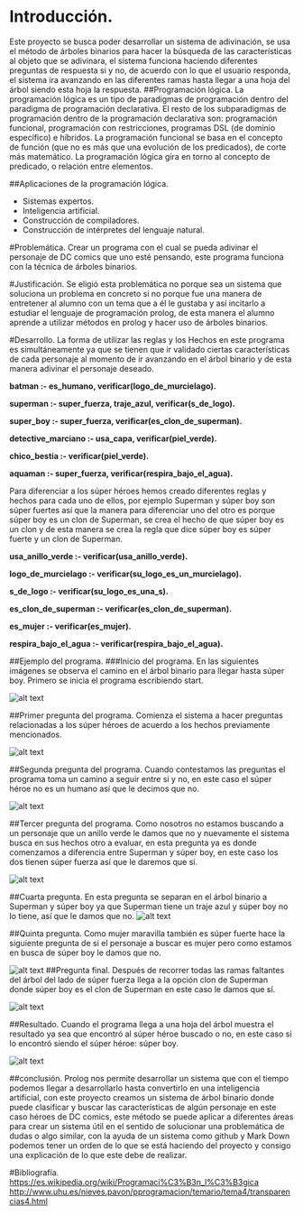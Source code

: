 # Introducción.
Este proyecto se busca poder desarrollar un sistema de adivinación, se usa el método de árboles binarios para hacer la búsqueda de las características al objeto que se adivinara, el sistema funciona haciendo diferentes preguntas de respuesta si y no, de acuerdo con lo  que el usuario responda, el sistema ira avanzando en las diferentes ramas hasta llegar a una hoja del árbol siendo esta hoja la respuesta. 
##Programación lógica.
La programación lógica es un tipo de paradigmas de programación dentro del paradigma de programación declarativa. El resto de los subparadigmas de programación dentro de la programación declarativa son: programación funcional, programación con restricciones, programas DSL (de dominio específico) e híbridos. La programación funcional se basa en el concepto de función (que no es más que una evolución de los predicados), de corte más matemático. La programación lógica gira en torno al concepto de predicado, o relación entre elementos.

##Aplicaciones de la programación lógica.
* Sistemas expertos.
* Inteligencia artificial.
* Construcción de compiladores.
* Construcción de intérpretes del lenguaje natural.

#Problemática.
Crear un programa con el cual se pueda adivinar el personaje de DC comics que uno esté pensando, este programa funciona con la técnica de árboles binarios.

#Justificación.
Se eligió esta problemática no porque sea un sistema que soluciona un problema en concreto si no porque fue una manera de entretener al alumno con un tema que a él le gustaba y así incitarlo a estudiar el lenguaje de programación prolog, de esta manera el alumno aprende a utilizar métodos en prolog y hacer uso de árboles binarios.

#Desarrollo.
La forma de utilizar las reglas y los Hechos en este programa es simultáneamente ya que se tienen que ir validado ciertas características de cada personaje al momento de ir avanzando en el árbol binario y de esta manera adivinar el personaje deseado.

**batman :- es_humano, verificar(logo_de_murcielago).**
 
**superman :- super_fuerza, traje_azul, verificar(s_de_logo).**

**super_boy :- super_fuerza, verificar(es_clon_de_superman).**
 
**detective_marciano :- usa_capa, verificar(piel_verde).**
 
**chico_bestia :- verificar(piel_verde).**

 **aquaman :- super_fuerza, verificar(respira_bajo_el_agua).**


Para diferenciar a los súper héroes hemos creado diferentes reglas y hechos para cada uno de ellos, por ejemplo Superman y súper boy son súper fuertes así que la manera para diferenciar uno del otro es porque súper boy es un clon de Superman, se crea el hecho de que súper boy es un clon y de esta manera se crea la regla que dice súper boy es súper fuerte y un clon de Superman.

 **usa_anillo_verde :- verificar(usa_anillo_verde).**
 
 **logo_de_murcielago :- verificar(su_logo_es_un_murcielago).**
 
 **s_de_logo :- verificar(su_logo_es_una_s).**

 **es_clon_de_superman :- verificar(es_clon_de_superman).**
 
 **es_mujer :- verificar(es_mujer).**
 
 **respira_bajo_el_agua :- verificar(respira_bajo_el_agua).**


##Ejemplo del programa.
###Inicio del programa.
En las siguientes imágenes se observa el camino en el árbol binario para llegar hasta súper boy.
Primero se inicia el programa escribiendo start.

![alt text](https://github.com/arturogarciagarcia/DC_comics/blob/master/inicio.png)

##Primer pregunta del programa.
Comienza el sistema a hacer preguntas relacionadas a los súper héroes de acuerdo a los hechos previamente mencionados.

![alt text](https://github.com/arturogarciagarcia/DC_comics/blob/master/humano.png)

##Segunda pregunta del programa.
Cuando contestamos las preguntas el programa toma un camino a seguir entre si y no, en este caso el súper héroe no es un humano así que le decimos que no.

![alt text](https://github.com/arturogarciagarcia/DC_comics/blob/master/segunda.png)

##Tercer pregunta del programa.
Como nosotros no estamos buscando a un personaje que un anillo verde le damos que no y nuevamente el sistema busca en sus hechos otro a evaluar, en esta pregunta ya es donde comenzamos a diferencia entre Superman y súper boy, en este caso los dos tienen súper fuerza así que le daremos que sí.

![alt text](https://github.com/arturogarciagarcia/DC_comics/blob/master/tercera.png)

##Cuarta pregunta.
En esta pregunta se separan en el árbol binario a Superman y súper boy ya que Superman tiene un traje azul y súper boy no lo tiene, así que le damos que no.
![alt text](https://github.com/arturogarciagarcia/DC_comics/blob/master/cuarta.png)

##Quinta pregunta.
Como mujer maravilla también es súper fuerte hace la siguiente pregunta de si el personaje a buscar es mujer pero como estamos en busca de súper boy le damos que no.

![alt text](https://github.com/arturogarciagarcia/DC_comics/blob/master/quinta.png)
##Pregunta final.
Después de recorrer todas las ramas faltantes del árbol del lado de súper fuerza llega a la opción clon de Superman donde súper boy es el clon de Superman en este caso le damos que sí.

![alt text](https://github.com/arturogarciagarcia/DC_comics/blob/master/preguntafinal.png)

##Resultado.
Cuando el programa llega a una hoja del árbol muestra el resultado ya sea que encontró al súper héroe buscado o no, en este caso si lo encontró siendo el súper héroe: súper boy.

![alt text](https://github.com/arturogarciagarcia/DC_comics/blob/master/acierto.png)

##conclusión.
Prolog nos permite desarrollar un sistema que con el tiempo podemos llegar a desarrollarlo hasta convertirlo en una inteligencia artificial, con este proyecto creamos un sistema de árbol binario donde puede clasificar y buscar las características de algún personaje en este caso héroes de DC comics, este método se puede aplicar a diferentes áreas para crear un sistema útil en el sentido de solucionar una problemática de dudas o algo similar, con la ayuda de un sistema como github y Mark Down podemos tener un orden de lo que se está haciendo del proyecto y consigo una explicación de lo que este debe de realizar.

#Bibliografía.
https://es.wikipedia.org/wiki/Programaci%C3%B3n_l%C3%B3gica
http://www.uhu.es/nieves.pavon/pprogramacion/temario/tema4/transparencias4.html

